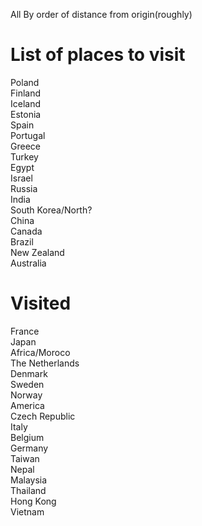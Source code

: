 All By order of distance from origin(roughly)  

# List of places to visit

Poland  
Finland  
Iceland  
Estonia  
Spain  
Portugal  
Greece  
Turkey  
Egypt  
Israel  
Russia  
India  
South Korea/North?   
China  
Canada  
Brazil  
New Zealand  
Australia  



# Visited

France  
Japan  
Africa/Moroco  
The Netherlands   
Denmark   
Sweden  
Norway  
America  
Czech Republic  
Italy  
Belgium  
Germany  
Taiwan  
Nepal  
Malaysia  
Thailand  
Hong Kong  
Vietnam  

